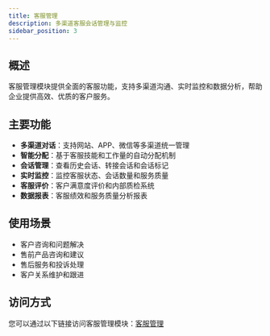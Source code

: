 ```yaml
---
title: 客服管理
description: 多渠道客服会话管理与监控
sidebar_position: 3
---
```


## 概述

客服管理模块提供全面的客服功能，支持多渠道沟通、实时监控和数据分析，帮助企业提供高效、优质的客户服务。

## 主要功能

- **多渠道对话**：支持网站、APP、微信等多渠道统一管理
- **智能分配**：基于客服技能和工作量的自动分配机制
- **会话管理**：查看历史会话、转接会话和会话标记
- **实时监控**：监控客服状态、会话数量和服务质量
- **客服评价**：客户满意度评价和内部质检系统
- **数据报表**：客服绩效和服务质量分析报表

## 使用场景

- 客户咨询和问题解决
- 售前产品咨询和建议
- 售后服务和投诉处理
- 客户关系维护和跟进

## 访问方式

您可以通过以下链接访问客服管理模块：[客服管理](/service/)
